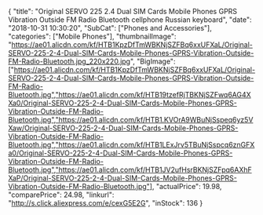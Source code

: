{
	"title": "Original SERVO 225 2.4  Dual SIM Cards Mobile Phones GPRS Vibration Outside FM Radio Bluetooth cellphone Russian keyboard",
	"date": "2018-10-31 10:30:20",
	"SubCat": ["Phones and Accessories"],
	"categories": ["Mobile Phones"],
	"thumbnailImage": "https://ae01.alicdn.com/kf/HTB1KpzDfTmWBKNjSZFBq6xxUFXaL/Original-SERVO-225-2-4-Dual-SIM-Cards-Mobile-Phones-GPRS-Vibration-Outside-FM-Radio-Bluetooth.jpg_220x220.jpg",
	"BigImage": ["https://ae01.alicdn.com/kf/HTB1KpzDfTmWBKNjSZFBq6xxUFXaL/Original-SERVO-225-2-4-Dual-SIM-Cards-Mobile-Phones-GPRS-Vibration-Outside-FM-Radio-Bluetooth.jpg","https://ae01.alicdn.com/kf/HTB19tzefRjTBKNjSZFwq6AG4XXa0/Original-SERVO-225-2-4-Dual-SIM-Cards-Mobile-Phones-GPRS-Vibration-Outside-FM-Radio-Bluetooth.jpg","https://ae01.alicdn.com/kf/HTB1.KVOrA9WBuNjSspeq6yz5VXaw/Original-SERVO-225-2-4-Dual-SIM-Cards-Mobile-Phones-GPRS-Vibration-Outside-FM-Radio-Bluetooth.jpg","https://ae01.alicdn.com/kf/HTB1LExJrv5TBuNjSspcq6znGFXa0/Original-SERVO-225-2-4-Dual-SIM-Cards-Mobile-Phones-GPRS-Vibration-Outside-FM-Radio-Bluetooth.jpg","https://ae01.alicdn.com/kf/HTB1JV2ufHsrBKNjSZFpq6AXhFXaP/Original-SERVO-225-2-4-Dual-SIM-Cards-Mobile-Phones-GPRS-Vibration-Outside-FM-Radio-Bluetooth.jpg"],
	"actualPrice": 19.98,
	"comparePrice": 24.98,
	"linkurl": "http://s.click.aliexpress.com/e/cexG5E2G",
	"inStock": 136
}
